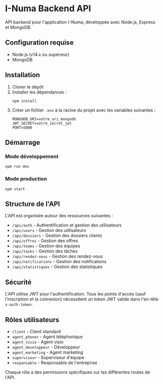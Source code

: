 
# I-Numa Backend API

API backend pour l'application I-Numa, développée avec Node.js, Express et MongoDB.

## Configuration requise

- Node.js (v14.x ou supérieur)
- MongoDB

## Installation

1. Cloner le dépôt
2. Installer les dépendances :
   ```
   npm install
   ```
3. Créer un fichier `.env` à la racine du projet avec les variables suivantes :
   ```
   MONGODB_URI=votre_uri_mongodb
   JWT_SECRET=votre_secret_jwt
   PORT=5000
   ```

## Démarrage

### Mode développement
```
npm run dev
```

### Mode production
```
npm start
```

## Structure de l'API

L'API est organisée autour des ressources suivantes :

- `/api/auth` - Authentification et gestion des utilisateurs
- `/api/users` - Gestion des utilisateurs
- `/api/dossiers` - Gestion des dossiers clients
- `/api/offres` - Gestion des offres
- `/api/teams` - Gestion des équipes
- `/api/tasks` - Gestion des tâches
- `/api/rendez-vous` - Gestion des rendez-vous
- `/api/notifications` - Gestion des notifications
- `/api/statistiques` - Gestion des statistiques

## Sécurité

L'API utilise JWT pour l'authentification. Tous les points d'accès (sauf l'inscription et la connexion) nécessitent un token JWT valide dans l'en-tête `x-auth-token`.

## Rôles utilisateurs

- `client` - Client standard
- `agent_phoner` - Agent téléphonique
- `agent_visio` - Agent visio
- `agent_developpeur` - Développeur
- `agent_marketing` - Agent marketing
- `superviseur` - Superviseur d'équipe
- `responsable` - Responsable de l'entreprise

Chaque rôle a des permissions spécifiques sur les différentes routes de l'API.
